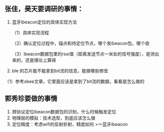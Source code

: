 ## 张佳，昊天要调研的事情：

1. 蓝牙ibeacon定位的具体实现方法

   （1）具体实现流程

   （2）确认定位过程中，锚点和待定位节点，哪个发ibeacon包，哪个收

   （3）ibeacon数据包里的rssi值（距离发送节点一米处的信号强度），是测出来的，还是理论上算得

2.  ble 的芯片能不能拿到bit流的信息，能做哪些修改

   （1）参考xbee文章，它里面应该是拿到了bit流的数据，看看是怎么做的



## 郭秀珍要做的事情

1. 跨协议定位ibeacon数据包的识别，什么时候触发定位
2. 物理层的模拟：技术选型，到底应该怎么做
3. 定位精度：考虑wifi的反射折射，精度如何 >＝蓝牙ibeacon